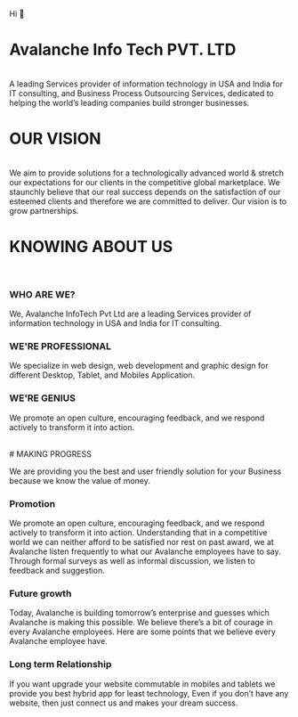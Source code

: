 Hi  👋
# Avalanche Info Tech PVT. LTD

<br>
A leading Services provider of information technology in USA and India for IT consulting, and Business Process Outsourcing Services, dedicated to helping the world’s leading companies build stronger businesses.

# OUR VISION

<br>
We aim to provide solutions for a technologically advanced world & stretch our expectations for our clients in the competitive global marketplace. We staunchly believe that our real success depends on the satisfaction of our esteemed clients and therefore we are committed to deliver. Our vision is to grow partnerships.

# KNOWING ABOUT US

<br>

### WHO ARE WE?

We, Avalanche InfoTech Pvt Ltd are a leading Services provider of information technology in USA and India for IT consulting.
<br>

### WE'RE PROFESSIONAL

We specialize in web design, web development and graphic design for different Desktop, Tablet, and Mobiles Application.
<br>

### WE'RE GENIUS

We promote an open culture, encouraging feedback, and we respond actively to transform it into action.

<br>
# MAKING PROGRESS

We are providing you the best and user friendly solution for your Business because we know the value of money.

### Promotion

We promote an open culture, encouraging feedback, and we respond actively to transform it into action. Understanding that in a competitive world we can neither afford to be satisfied nor rest on past award, we at Avalanche listen frequently to what our Avalanche employees have to say. Through formal surveys as well as informal discussion, we listen to feedback and suggestion.
<br>

### Future growth

Today, Avalanche is building tomorrow’s enterprise and guesses which Avalanche is making this possible. We believe there’s a bit of courage in every Avalanche employees. Here are some points that we believe every Avalanche employee have.
<br>
### Long term Relationship

If you want upgrade your website commutable in mobiles and tablets we provide you best hybrid app for least technology, Even if you don’t have any website, then just connect us and makes your dream success.
<br>


<!--
**AvalancheInfoTech/AvalancheInfoTech** is a ✨ _special_ ✨ repository because its `README.md` (this file) appears on your GitHub profile.

Here are some ideas to get you started:

- 🔭 I’m currently working on ...
- 🌱 I’m currently learning ...
- 👯 I’m looking to collaborate on ...
- 🤔 I’m looking for help with ...
- 💬 Ask me about ...
- 📫 How to reach me: ...
- 😄 Pronouns: ...
- ⚡ Fun fact: ...
-->
